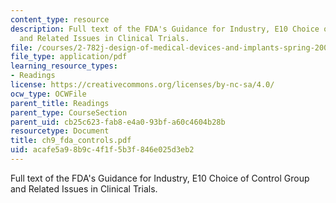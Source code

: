```yaml
---
content_type: resource
description: Full text of the FDA's Guidance for Industry, E10 Choice of Control Group
  and Related Issues in Clinical Trials.
file: /courses/2-782j-design-of-medical-devices-and-implants-spring-2006/acafe5a98b9c4f1f5b3f846e025d3eb2_ch9_fda_controls.pdf
file_type: application/pdf
learning_resource_types:
- Readings
license: https://creativecommons.org/licenses/by-nc-sa/4.0/
ocw_type: OCWFile
parent_title: Readings
parent_type: CourseSection
parent_uid: cb25c623-fab8-e4a0-93bf-a60c4604b28b
resourcetype: Document
title: ch9_fda_controls.pdf
uid: acafe5a9-8b9c-4f1f-5b3f-846e025d3eb2
---
```

Full text of the FDA's Guidance for Industry, E10 Choice of Control Group and Related Issues in Clinical Trials.